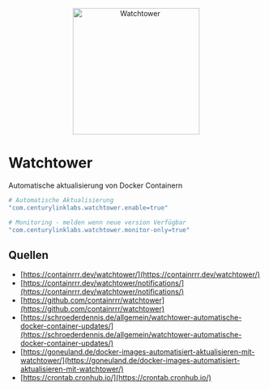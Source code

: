 <p align="center">
<a href="https://containrrr.dev/watchtower/"><img src="https://containrrr.dev/watchtower/images/logo-450px.png" width="250" alt="Watchtower"></a><br/>
</p>

# Watchtower
Automatische aktualisierung von Docker Containern

```yaml
# Automatische Aktualisierung
"com.centurylinklabs.watchtower.enable=true"

# Monitoring - melden wenn neue version Verfügbar
"com.centurylinklabs.watchtower.monitor-only=true"
```

## Quellen
* [https://containrrr.dev/watchtower/](https://containrrr.dev/watchtower/)
* [https://containrrr.dev/watchtower/notifications/](https://containrrr.dev/watchtower/notifications/)
* [https://github.com/containrrr/watchtower](https://github.com/containrrr/watchtower)
* [https://schroederdennis.de/allgemein/watchtower-automatische-docker-container-updates/](https://schroederdennis.de/allgemein/watchtower-automatische-docker-container-updates/)
* [https://goneuland.de/docker-images-automatisiert-aktualisieren-mit-watchtower/](https://goneuland.de/docker-images-automatisiert-aktualisieren-mit-watchtower/)
* [https://crontab.cronhub.io/](https://crontab.cronhub.io/)